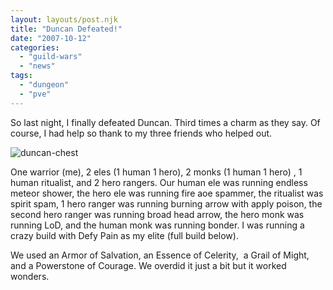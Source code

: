 ```yaml
---
layout: layouts/post.njk
title: "Duncan Defeated!"
date: "2007-10-12"
categories: 
  - "guild-wars"
  - "news"
tags: 
  - "dungeon"
  - "pve"
---
```


So last night, I finally defeated Duncan. Third times a charm as they say. Of course, I had help so thank to my three friends who helped out.

![](http://gallery.markedsouls.com/albums/userpics/10001/normal_gw126.jpg "duncan-chest")

One warrior (me), 2 eles (1 human 1 hero), 2 monks (1 human 1 hero) , 1 human ritualist, and 2 hero rangers. Our human ele was running endless meteor shower, the hero ele was running fire aoe spammer, the ritualist was spirit spam, 1 hero ranger was running burning arrow with apply poison, the second hero ranger was running broad head arrow, the hero monk was running LoD, and the human monk was running bonder. I was running a crazy build with Defy Pain as my elite (full build below).

We used an Armor of Salvation, an Essence of Celerity,  a Grail of Might, and a Powerstone of Courage. We overdid it just a bit but it worked wonders.
